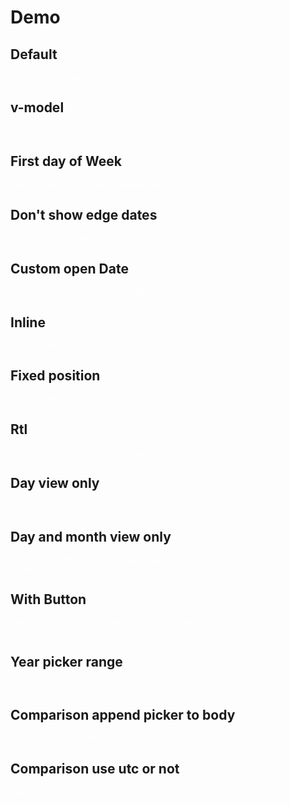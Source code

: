 # Demo

## Default

<ClientOnly>
  <Datepicker placeholder="Select Date" />
</ClientOnly>

```vue
<Datepicker placeholder="Select Date" />
```

## v-model

<ClientOnly>
  <Datepicker-VModel/>
</ClientOnly>

```vue
<Datepicker v-model="vModelExample" />
```

## First day of Week

<ClientOnly>
  <Datepicker
    placeholder="Select Date"
    first-day-of-week="mon"
  />
</ClientOnly>

```vue
<Datepicker first-day-of-week="mon" />
```

## Don't show edge dates

<ClientOnly>
  <Datepicker
    placeholder="Select Date"
    :show-edge-dates="false"
  />
</ClientOnly>

```vue
<Datepicker :show-edge-dates="false" />
```

## Custom open Date

<ClientOnly>
  <Datepicker-OpenDate/>
</ClientOnly>

```vue
<Datepicker :open-date="openDate" />
```

## Inline

<ClientOnly>
  <Datepicker
    placeholder="Select Date"
    :inline="true"
  />
</ClientOnly>

```vue
<Datepicker :inline="true" />
```

## Fixed position

<ClientOnly>
  <Datepicker
    placeholder="Select Date"
    fixed-position="top-right"
  />
</ClientOnly>

```vue
<Datepicker fixed-position="top-right" />
```

## Rtl

<ClientOnly>
  <Datepicker
    :language="$datepickerLocals.he"
  />
</ClientOnly>

```vue
<Datepicker :language="$datepickerLocals.he" />
```

## Day view only

<ClientOnly>
  <Datepicker
    minimum-view="day"
    maximum-view="day"
  />
</ClientOnly>

```vue
<Datepicker minimum-view="day" maximum-view="day" />
```

## Day and month view only

<ClientOnly>
  <Datepicker
    minimum-view="day"
    maximum-view="month"
    initial-view="month"
  />
</ClientOnly>

```vue
<Datepicker minimum-view="day" maximum-view="month" initial-view="month" />
```

## With Button

<ClientOnly>
  <Datepicker
    :calendar-button="true"
    :show-calendar-on-button-click="true"
  />
</ClientOnly>

```vue
<Datepicker :calendar-button="true" :show-calendar-on-button-click="true" />
```

## Year picker range

<ClientOnly>
  <Datepicker-YearPickerRange/>
</ClientOnly>

```vue
<Datepicker :year-picker-range="yearPickerRange" />
```

## Comparison append picker to body

<ClientOnly>
  <Datepicker-AppendToBody/>
</ClientOnly>

```vue
<Datepicker :append-to-body="true" />
```

## Comparison use utc or not

<ClientOnly>
  <Datepicker-UseUtc/>
</ClientOnly>

```vue
<Datepicker :use-utc="true" />
```

<style>
/*@import '../../dist/vue-datepicker.css';*/

/* Start vue-datepicker.css */
.rtl {
  direction: rtl;
}
.vdp-datepicker {
  font-family: Arial, serif;
  position: relative;
  text-align: left;
  box-sizing: border-box;
}
.vdp-datepicker__calendar {
  background: #fff;
  border: 1px solid #ccc;
  position: absolute;
  width: 300px;
  z-index: 10000;
}
.vdp-datepicker__calendar > div {
  background: #fff;
  width: 298px;
}
.vdp-datepicker__calendar .today {
  background-color: #eee;
}
.vdp-datepicker__calendar * {
  box-sizing: border-box;
}
.vdp-datepicker__calendar.vdp-datepicker__calendar--inline {
  position: static;
}
.vdp-datepicker__calendar button {
  background: inherit;
  text-align: center;
}
.vdp-datepicker__calendar button:disabled {
  color: #ddd;
}
.vdp-datepicker__calendar header {
  display: flex;
  height: 40px;
  justify-content: space-between;
}
.vdp-datepicker__calendar header button {
  border: none;
}
.vdp-datepicker__calendar header button:hover:not(:disabled) {
  background: #eee;
  cursor: pointer;
}
.vdp-datepicker__calendar header button.vdp-datepicker__up {
  color: #000;
  flex-grow: 5;
}
.vdp-datepicker__calendar header .prev,
.vdp-datepicker__calendar header .next {
  flex-grow: 1;
  max-height: 40px;
  position: relative;
}
.vdp-datepicker__calendar header .prev .default,
.vdp-datepicker__calendar header .next .default {
  display: flex;
  text-indent: -10000px;
}
.vdp-datepicker__calendar header .prev .default:after,
.vdp-datepicker__calendar header .next .default:after {
  border: 6px solid transparent;
  content: "";
  left: 50%;
  position: absolute;
  top: 50%;
  transform: translateX(-50%) translateY(-50%);
}
.vdp-datepicker__calendar header .prev.rtl,
.vdp-datepicker__calendar header .next.rtl {
  transform: rotate(180deg);
}
.vdp-datepicker__calendar header .prev .default:after {
  border-right: 10px solid #000;
  margin-left: -5px;
}
.vdp-datepicker__calendar header .prev:disabled .default:after {
  border-right: 10px solid #ddd;
}
.vdp-datepicker__calendar header .next .default:after {
  border-left: 10px solid #000;
  margin-left: 5px;
}
.vdp-datepicker__calendar header .next:disabled .default:after {
  border-left: 10px solid #ddd;
}
.vdp-datepicker__calendar .cell {
  border: 1px solid transparent;
  display: inline-block;
  height: 40px;
  padding: 0 5px;
  position: relative;
  text-align: center;
  vertical-align: middle;
  width: 14.2857142857%;
}
.vdp-datepicker__calendar .cell:not(.blank):not(.disabled).day, .vdp-datepicker__calendar .cell:not(.blank):not(.disabled).month, .vdp-datepicker__calendar .cell:not(.blank):not(.disabled).year {
  cursor: pointer;
}
.vdp-datepicker__calendar .cell:not(.blank):not(.disabled).day:hover, .vdp-datepicker__calendar .cell:not(.blank):not(.disabled).month:hover, .vdp-datepicker__calendar .cell:not(.blank):not(.disabled).year:hover {
  border: 1px solid #4bd;
}
.vdp-datepicker__calendar .cell:not(.blank):not(.disabled).day:focus, .vdp-datepicker__calendar .cell:not(.blank):not(.disabled).month:focus, .vdp-datepicker__calendar .cell:not(.blank):not(.disabled).year:focus {
  z-index: 1;
}
.vdp-datepicker__calendar .cell.selected {
  background: #4bd;
  color: #104756;
}
.vdp-datepicker__calendar .cell.selected:hover {
  background: #4bd;
}
.vdp-datepicker__calendar .cell.selected.highlighted {
  background: #4bd;
}
.vdp-datepicker__calendar .cell.highlighted {
  background: #cae5ed;
  color: #104756;
}
.vdp-datepicker__calendar .cell.highlighted.disabled {
  color: #accad2;
}
.vdp-datepicker__calendar .cell.muted {
  color: #757575;
}
.vdp-datepicker__calendar .cell.muted.selected {
  color: #104756;
}
.vdp-datepicker__calendar .cell.muted.disabled:not(.selected) {
  color: #ddd;
}
.vdp-datepicker__calendar .cell.muted.disabled:not(.selected).highlighted {
  color: #accad2;
}
.vdp-datepicker__calendar .day-header span {
  display: inline-block;
  font-size: 75%;
  height: 40px;
  line-height: 40px;
  padding: 0 5px;
  text-align: center;
  vertical-align: middle;
  white-space: nowrap;
  width: 14.2857142857%;
}
.vdp-datepicker__calendar .month,
.vdp-datepicker__calendar .year {
  width: 33.333%;
}
.vdp-datepicker__calendar .picker-view {
  width: inherit;
}
.vdp-datepicker__calendar .picker-view .cells-wrapper {
  overflow: hidden;
  position: relative;
}
.vdp-datepicker__calendar .picker-view .cells-wrapper .picker-cells {
  transition: all 250ms ease-in-out;
}
.vdp-datepicker__calendar .picker-view .slide-right-enter-active {
  top: 0;
}
.vdp-datepicker__calendar .picker-view .slide-right-leave-active {
  position: absolute;
  top: 0;
}
.vdp-datepicker__calendar .picker-view .slide-right-enter-from {
  transform: translate(100%, 0);
}
.vdp-datepicker__calendar .picker-view .slide-right-leave-to {
  transform: translate(-100%, 0);
}
.vdp-datepicker__calendar .picker-view .slide-left-enter-active {
  top: 0;
}
.vdp-datepicker__calendar .picker-view .slide-left-leave-active {
  position: absolute;
  top: 0;
}
.vdp-datepicker__calendar .picker-view .slide-left-enter-from {
  transform: translate(-100%, 0);
}
.vdp-datepicker__calendar .picker-view .slide-left-leave-to {
  transform: translate(100%, 0);
}
.toggle-enter-active,
.toggle-leave-active {
  transition: all 250ms ease;
}
.toggle-enter-from,
.toggle-leave-to {
  opacity: 0;
}
.view-leave-active {
  position: absolute;
}
.view-enter-active,
.view-leave-active {
  transition: all 250ms ease;
}
.view-enter-from,
.view-leave-to {
  opacity: 0;
}
.vdp-datepicker__clear-button,
.vdp-datepicker__calendar-button {
  border: none;
  font-style: normal;
}
.vdp-datepicker__clear-button.input-group-prepend, .vdp-datepicker__clear-button.input-group-append,
.vdp-datepicker__calendar-button.input-group-prepend,
.vdp-datepicker__calendar-button.input-group-append {
  padding: 0;
}
/* end vue-datepicker.css */

input, select {
  padding: .75em .5em;
  font-size: 100%;
  border: 1px solid #cccccc;
  width: 100%;
  box-sizing: border-box;
}
pre {
  color: #ffffff;
}
.settings {
  margin: 2em 0;
  background: #eeeeee;
}
</style>
